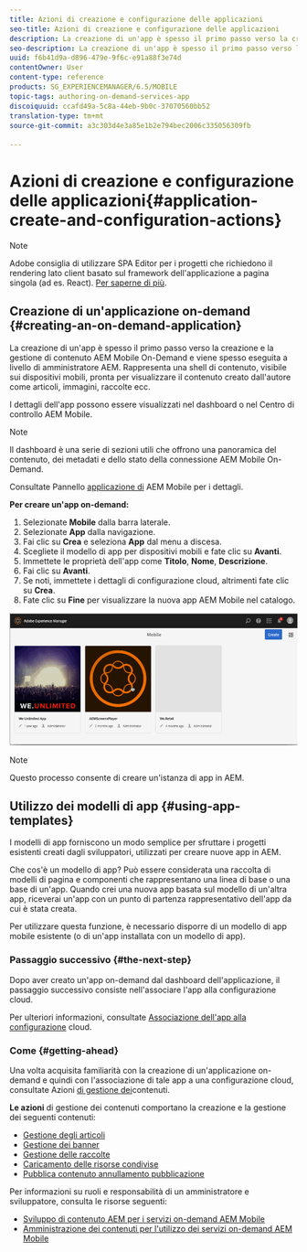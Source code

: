 ```yaml
---
title: Azioni di creazione e configurazione delle applicazioni
seo-title: Azioni di creazione e configurazione delle applicazioni
description: La creazione di un'app è spesso il primo passo verso la creazione e la gestione di contenuto AEM Mobile On-Demand. Segui questa pagina per saperne di più.
seo-description: La creazione di un'app è spesso il primo passo verso la creazione e la gestione di contenuto AEM Mobile On-Demand. Segui questa pagina per saperne di più.
uuid: f6b41d9a-d896-479e-9f6c-e91a88f3e74d
contentOwner: User
content-type: reference
products: SG_EXPERIENCEMANAGER/6.5/MOBILE
topic-tags: authoring-on-demand-services-app
discoiquuid: ccafd49a-5c8a-44eb-9b0c-37070560bb52
translation-type: tm+mt
source-git-commit: a3c303d4e3a85e1b2e794bec2006c335056309fb

---
```



# Azioni di creazione e configurazione delle applicazioni{#application-create-and-configuration-actions}

>[!NOTE]
>
>Adobe consiglia di utilizzare SPA Editor per i progetti che richiedono il rendering lato client basato sul framework dell&#39;applicazione a pagina singola (ad es. React). [Per saperne di più](/help/sites-developing/spa-overview.md).

## Creazione di un&#39;applicazione on-demand {#creating-an-on-demand-application}

La creazione di un&#39;app è spesso il primo passo verso la creazione e la gestione di contenuto AEM Mobile On-Demand e viene spesso eseguita a livello di amministratore AEM. Rappresenta una shell di contenuto, visibile sui dispositivi mobili, pronta per visualizzare il contenuto creato dall&#39;autore come articoli, immagini, raccolte ecc.

I dettagli dell&#39;app possono essere visualizzati nel dashboard o nel Centro di controllo AEM Mobile.

>[!NOTE]
>
>Il dashboard è una serie di sezioni utili che offrono una panoramica del contenuto, dei metadati e dello stato della connessione AEM Mobile On-Demand.
>
>Consultate Pannello [applicazione di](/help/mobile/mobile-apps-ondemand-application-dashboard.md) AEM Mobile per i dettagli.

**Per creare un&#39;app on-demand:**

1. Selezionate **Mobile** dalla barra laterale.
1. Selezionate **App** dalla navigazione.
1. Fai clic su **Crea** e seleziona **App** dal menu a discesa.
1. Scegliete il modello di app per dispositivi mobili e fate clic su **Avanti**.
1. Immettete le proprietà dell&#39;app come **Titolo**, **Nome**, **Descrizione**.
1. Fai clic su **Avanti**.
1. Se noti, immettete i dettagli di configurazione cloud, altrimenti fate clic su **Crea**.
1. Fate clic su **Fine** per visualizzare la nuova app AEM Mobile nel catalogo.

![chlimage_1](assets/chlimage_1.gif)

>[!NOTE]
>
>Questo processo consente di creare un&#39;istanza di app in AEM.

## Utilizzo dei modelli di app {#using-app-templates}

I modelli di app forniscono un modo semplice per sfruttare i progetti esistenti creati dagli sviluppatori, utilizzati per creare nuove app in AEM.

Che cos&#39;è un modello di app? Può essere considerata una raccolta di modelli di pagina e componenti che rappresentano una linea di base o una base di un&#39;app.
Quando crei una nuova app basata sul modello di un&#39;altra app, riceverai un&#39;app con un punto di partenza rappresentativo dell&#39;app da cui è stata creata.

Per utilizzare questa funzione, è necessario disporre di un modello di app mobile esistente (o di un&#39;app installata con un modello di app).

### Passaggio successivo {#the-next-step}

Dopo aver creato un&#39;app on-demand dal dashboard dell&#39;applicazione, il passaggio successivo consiste nell&#39;associare l&#39;app alla configurazione cloud.

Per ulteriori informazioni, consultate [Associazione dell&#39;app alla configurazione](/help/mobile/mobile-on-demand-associating-an-on-demand-app-to-cloud-configuration.md) cloud.

### Come {#getting-ahead}

Una volta acquisita familiarità con la creazione di un&#39;applicazione on-demand e quindi con l&#39;associazione di tale app a una configurazione cloud, consultate Azioni [di gestione dei](/help/mobile/mobile-apps-ondemand-manage-content-ondemand.md)contenuti.

**Le azioni** di gestione dei contenuti comportano la creazione e la gestione dei seguenti contenuti:

* [Gestione degli articoli](/help/mobile/mobile-on-demand-managing-articles.md)
* [Gestione dei banner](/help/mobile/mobile-on-demand-managing-banners.md)
* [Gestione delle raccolte](/help/mobile/mobile-on-demand-managing-collections.md)
* [Caricamento delle risorse condivise](/help/mobile/mobile-on-demand-shared-resources.md)
* [Pubblica contenuto annullamento pubblicazione](/help/mobile/mobile-on-demand-publishing-unpublishing.md)

Per informazioni su ruoli e responsabilità di un amministratore e sviluppatore, consulta le risorse seguenti:

* [Sviluppo di contenuto AEM per i servizi on-demand AEM Mobile](/help/mobile/aem-mobile-on-demand.md)
* [Amministrazione dei contenuti per l&#39;utilizzo dei servizi on-demand AEM Mobile](/help/mobile/aem-mobile.md)
